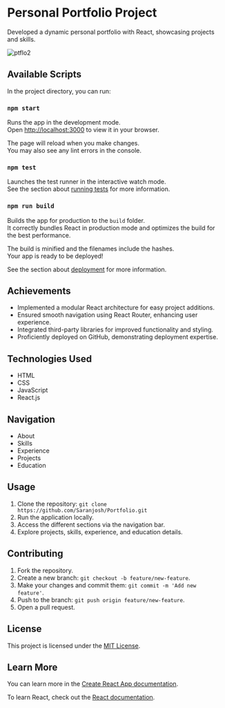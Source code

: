 # Personal Portfolio Project

Developed a dynamic personal portfolio with React, showcasing projects and skills.

![ptflo2](https://github.com/Saranjosh/Portfolio/assets/84576650/34bd1a75-1a3e-4a90-964a-3b97d40c9bb9)

## Available Scripts

In the project directory, you can run:

### `npm start`

Runs the app in the development mode.\
Open [http://localhost:3000](http://localhost:3000) to view it in your browser.

The page will reload when you make changes.\
You may also see any lint errors in the console.

### `npm test`

Launches the test runner in the interactive watch mode.\
See the section about [running tests](https://facebook.github.io/create-react-app/docs/running-tests) for more information.

### `npm run build`

Builds the app for production to the `build` folder.\
It correctly bundles React in production mode and optimizes the build for the best performance.

The build is minified and the filenames include the hashes.\
Your app is ready to be deployed!

See the section about [deployment](https://facebook.github.io/create-react-app/docs/deployment) for more information.

## Achievements

- Implemented a modular React architecture for easy project additions.
- Ensured smooth navigation using React Router, enhancing user experience.
- Integrated third-party libraries for improved functionality and styling.
- Proficiently deployed on GitHub, demonstrating deployment expertise.

## Technologies Used

- HTML
- CSS
- JavaScript
- React.js

## Navigation

- About
- Skills
- Experience
- Projects
- Education

## Usage

1. Clone the repository: `git clone https://github.com/Saranjosh/Portfolio.git`
2. Run the application locally.
3. Access the different sections via the navigation bar.
4. Explore projects, skills, experience, and education details.

## Contributing

1. Fork the repository.
2. Create a new branch: `git checkout -b feature/new-feature`.
3. Make your changes and commit them: `git commit -m 'Add new feature'`.
4. Push to the branch: `git push origin feature/new-feature`.
5. Open a pull request.

## License

This project is licensed under the [MIT License](LICENSE).

## Learn More

You can learn more in the [Create React App documentation](https://facebook.github.io/create-react-app/docs/getting-started).

To learn React, check out the [React documentation](https://reactjs.org/).
